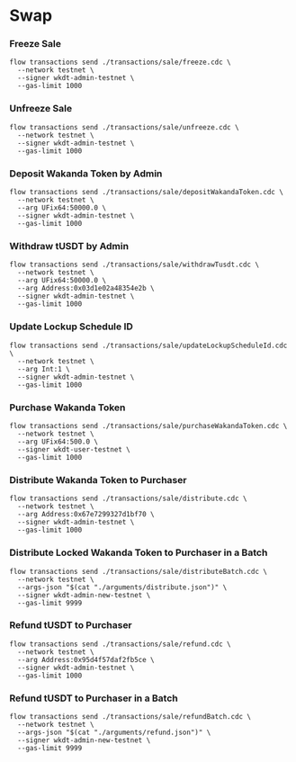 # Swap
### Freeze Sale
```
flow transactions send ./transactions/sale/freeze.cdc \
  --network testnet \
  --signer wkdt-admin-testnet \
  --gas-limit 1000
```

### Unfreeze Sale
```
flow transactions send ./transactions/sale/unfreeze.cdc \
  --network testnet \
  --signer wkdt-admin-testnet \
  --gas-limit 1000
```

### Deposit Wakanda Token by Admin
```
flow transactions send ./transactions/sale/depositWakandaToken.cdc \
  --network testnet \
  --arg UFix64:50000.0 \
  --signer wkdt-admin-testnet \
  --gas-limit 1000
```

### Withdraw tUSDT by Admin
```
flow transactions send ./transactions/sale/withdrawTusdt.cdc \
  --network testnet \
  --arg UFix64:50000.0 \
  --arg Address:0x03d1e02a48354e2b \
  --signer wkdt-admin-testnet \
  --gas-limit 1000
```

### Update Lockup Schedule ID
```
flow transactions send ./transactions/sale/updateLockupScheduleId.cdc \
  --network testnet \
  --arg Int:1 \
  --signer wkdt-admin-testnet \
  --gas-limit 1000
```

### Purchase Wakanda Token
```
flow transactions send ./transactions/sale/purchaseWakandaToken.cdc \
  --network testnet \
  --arg UFix64:500.0 \
  --signer wkdt-user-testnet \
  --gas-limit 1000
```

### Distribute Wakanda Token to Purchaser
```
flow transactions send ./transactions/sale/distribute.cdc \
  --network testnet \
  --arg Address:0x67e7299327d1bf70 \
  --signer wkdt-admin-testnet \
  --gas-limit 1000
```

### Distribute Locked Wakanda Token to Purchaser in a Batch
```
flow transactions send ./transactions/sale/distributeBatch.cdc \
  --network testnet \
  --args-json "$(cat "./arguments/distribute.json")" \
  --signer wkdt-admin-new-testnet \
  --gas-limit 9999
```

### Refund tUSDT to Purchaser
```
flow transactions send ./transactions/sale/refund.cdc \
  --network testnet \
  --arg Address:0x95d4f57daf2fb5ce \
  --signer wkdt-admin-testnet \
  --gas-limit 1000
```

### Refund tUSDT to Purchaser in a Batch
```
flow transactions send ./transactions/sale/refundBatch.cdc \
  --network testnet \
  --args-json "$(cat "./arguments/refund.json")" \
  --signer wkdt-admin-new-testnet \
  --gas-limit 9999
```

